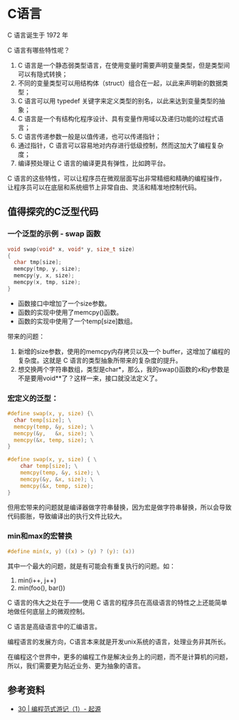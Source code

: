 # C语言

C 语言诞生于 1972 年

C 语言有哪些特性呢？

1. C 语言是一个静态弱类型语言，在使用变量时需要声明变量类型，但是类型间可以有隐式转换；
2. 不同的变量类型可以用结构体（struct）组合在一起，以此来声明新的数据类型；
3. C 语言可以用 typedef 关键字来定义类型的别名，以此来达到变量类型的抽象；
4. C 语言是一个有结构化程序设计、具有变量作用域以及递归功能的过程式语言；
5. C 语言传递参数一般是以值传递，也可以传递指针；
6. 通过指针，C 语言可以容易地对内存进行低级控制，然而这加大了编程复杂度；
7. 编译预处理让 C 语言的编译更具有弹性，比如跨平台。

C 语言的这些特性，可以让程序员在微观层面写出非常精细和精确的编程操作，让程序员可以在底层和系统细节上非常自由、灵活和精准地控制代码。



## 值得探究的C泛型代码

### 一个泛型的示例 - swap 函数

```c
void swap(void* x, void* y, size_t size)
{
  char tmp[size];
  memcpy(tmp, y, size);
  memcpy(y, x, size);
  memcpy(x, tmp, size);
}
```

- 函数接口中增加了一个size参数。
- 函数的实现中使用了memcpy()函数。
- 函数的实现中使用了一个temp[size]数组。

带来的问题：

1. 新增的size参数，使用的memcpy内存拷贝以及一个 buffer，这增加了编程的复杂度。这就是 C 语言的类型抽象所带来的复杂度的提升。
2. 想交换两个字符串数组，类型是char*，那么，我的swap()函数的x和y参数是不是要用void**了？这样一来，接口就没法定义了。



### 宏定义的泛型：

```c
#define swap(x, y, size) {\
  char temp[size]; \
  memcpy(temp, &y, size); \
  memcpy(&y,   &x, size); \
  memcpy(&x, temp, size); \
}

#define swap(x, y, size) { \
	char temp[size]; \
	memcpy(temp, &y, size); \
	memcpy(&y, &x, size); \
	memcpy(&x, temp, size);
}
```

但用宏带来的问题就是编译器做字符串替换，因为宏是做字符串替换，所以会导致代码膨胀，导致编译出的执行文件比较大。



### min和max的宏替换

```c
#define min(x, y) ((x) > (y) ? (y): (x))
```

其中一个最大的问题，就是有可能会有重复执行的问题。如：

1. min(i++, j++)
2. min(foo(), bar())



C 语言的伟大之处在于——使用 C 语言的程序员在高级语言的特性之上还能简单地做任何底层上的微观控制。

C 语言是高级语言中的汇编语言。

编程语言的发展方向，C语言本来就是开发unix系统的语言，处理业务非其所长。

在编程这个世界中，更多的编程工作是解决业务上的问题，而不是计算机的问题，所以，我们需要更为贴近业务、更为抽象的语言。



## 参考资料

- [30 | 编程范式游记（1）- 起源](https://time.geekbang.org/column/article/301)